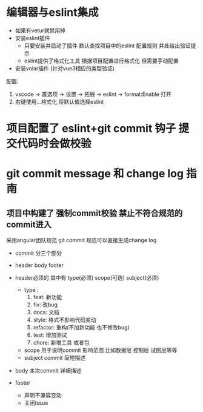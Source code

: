 # 编辑器与eslint集成
- 如果有vetur就禁用掉
- 安装eslint插件
  - 只要安装并启动了插件 默认查找项目中的eslint 配置规则 并处给出验证提示
  - eslint提供了格式化工具 根据项目配置进行格式化 但需要手动配置
- 安装volar插件 (针对vue3相应的类型验证)

配置:
1. vscode -> 首选项 -> 设置 -> 拓展 -> eslint -> format:Enable 打开
2. 右键使用...格式化 将默认值选择eslint

# 项目配置了 eslint+git commit 钩子 提交代码时会做校验
# git commit message 和 change log 指南
## 项目中构建了 强制commit校验 禁止不符合规范的commit进入
采用angular团队规范
git commit 规范可以直接生成change log
- commit 分三个部分
- header body footer
- header必须的 其中有 type(必须) scope(可选) subject(必须)
  - type :
    1. feat: 新功能
    2. fix: 改bug
    3. docs: 文档
    4. style: 格式不影响代码变动
    5. refactor: 重构(不加新功能 也不修改bug)
    6. test: 增加测试
    7. chore: 新增工具 或者包
  - scope 用于说明commit 影响范围 比如数据层 控制层 试图层等等
  - subject commit 简短描述

- body 本次commit 详细描述
- footer
  - 声明不兼容变动
  - 关闭issue


